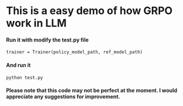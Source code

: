 # This is a easy demo of how GRPO work in LLM

#### Run it with modify the test.py file
```
trainer = Trainer(policy_model_path, ref_model_path)
```
#### And run it 
```
python test.py
```
#### Please note that this code may not be perfect at the moment. I would appreciate any suggestions for improvement.
